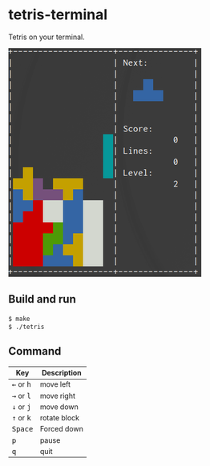 # tetris-terminal
Tetris on your terminal.

![current](./fig/screenshot.png)


## Build and run

```
$ make
$ ./tetris
```

## Command
| Key                                  | Description   |
| ------------------------------------ | ------------- |
| <kbd>&larr;</kbd> or <kbd> h </kbd>  | move left     |
| <kbd>&rarr;</kbd> or <kbd> l </kbd>  | move right    |
| <kbd>&darr;</kbd> or <kbd> j </kbd>  | move down     |
| <kbd>&uarr;</kbd> or <kbd> k </kbd>  | rotate block  |
| <kbd>Space</kbd>                     | Forced down   |
| <kbd>p</kbd>                         | pause         |
| <kbd>q</kbd>                         | quit          |

